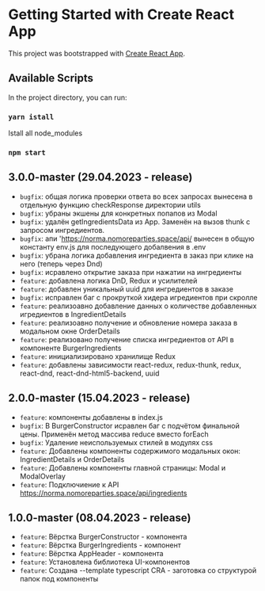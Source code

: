 # Getting Started with Create React App

This project was bootstrapped with [Create React App](https://github.com/facebook/create-react-app).

## Available Scripts

In the project directory, you can run:

### `yarn istall`
Istall all node_modules

### `npm start`

## 3.0.0-master (29.04.2023 - release)
- `bugfix`: общая логика проверки ответа во всех запросах вынесена в отдельную функцию checkResponse директории utils
- `bugfix`: убраны экшены для конкретных попапов из Modal
- `bugfix`: удалён getIngredientsData из App. Заменён на вызов thunk с запросом ингредиентов.
- `bugfix`: апи 'https://norma.nomoreparties.space/api/ вынесен в общую константу env.js для последующего добалвения в .env
- `bugfix`: убрана логика добавления ингредиента в заказ при клике на него (теперь через Dnd)
- `bugfix`: исравлено открытие заказа при нажатии на ингредиенты
- `feature`: добавлена логика DnD, Redux и усилителей
- `feature`: добавлен уникальный uuid для ингредиентов в заказе
- `bugfix`: исправлен баг с прокруткой хидера игредиентов при скролле
- `feature`: реализоавно добавление данных о количестве добавленных игредиентов в IngredientDetails
- `feature`: реализоавно получение и обновление номера заказа в модальном окне OrderDetails
- `feature`: реализовано получение списка ингредиентов от API в компоненте BurgerIngredients
- `feature`: инициализировано хранилище Redux
- `feature`: добавлены зависимости react-redux, redux-thunk, redux, react-dnd, react-dnd-html5-backend, uuid

## 2.0.0-master (15.04.2023 - release)
- `feature`: компоненты добавлены в index.js
- `bugfix`: В BurgerConstructor исравлен баг с подчётом финальной цены. Применён метод массива reduce вместо forEach
- `bugfix`: Удаление неиспользуемых стилей в модулях css
- `feature`: Добавлены компоненты содержимого модальных окон: IngredientDetails и OrderDetails
- `feature`: Добавлены компоненты главной страницы: Modal и ModalOverlay
- `feature`: Подключиение к API https://norma.nomoreparties.space/api/ingredients

## 1.0.0-master (08.04.2023 - release)
- `feature`: Вёрстка BurgerConstructor - компонента
- `feature`: Вёрстка BurgerIngredients - компонент
- `feature`: Вёрстка AppHeader - компонента
- `feature`: Установлена библиотека UI-компонентов
- `feature`: Создана --template typescript CRA - заготовка со структурой папок под компоненты